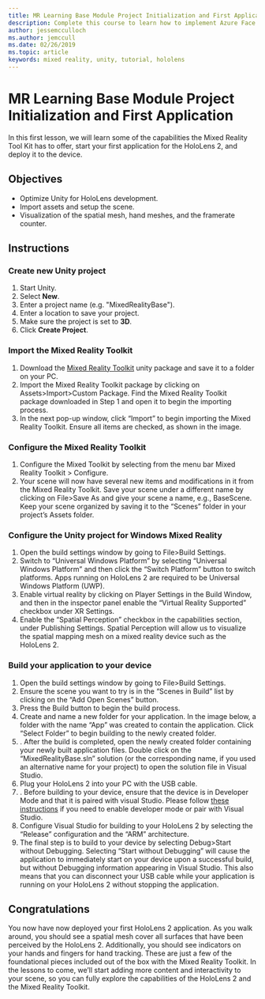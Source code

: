 ```yaml
---
title: MR Learning Base Module Project Initialization and First Application
description: Complete this course to learn how to implement Azure Face Recognition within a mixed reality application.
author: jessemcculloch
ms.author: jemccull
ms.date: 02/26/2019
ms.topic: article
keywords: mixed reality, unity, tutorial, hololens
---
```


# MR Learning Base Module Project Initialization and First Application

In this first lesson, we will learn some of the capabilities the Mixed Reality Tool Kit has to offer, start your first application for the HoloLens 2, and deploy it to the device.

## Objectives

* Optimize Unity for HoloLens development.
* Import assets and setup the scene.
* Visualization of the spatial mesh, hand meshes, and the framerate counter.

## Instructions

### Create new Unity project

1. Start Unity.
2. Select **New**.
3. Enter a project name (e.g. "MixedRealityBase").
4. Enter a location to save your project.
5. Make sure the project is set to **3D**.
6. Click **Create Project**.

### Import the Mixed Reality Toolkit

1. Download the [Mixed Reality Toolkit]() unity package and save it to a folder on your PC.
2. Import the Mixed Reality Toolkit package by clicking on Assets>Import>Custom Package. Find the Mixed Reality Toolkit package downloaded in Step 1 and open it to begin the importing process.
3. In the next pop-up window, click “Import” to begin importing the Mixed Reality Toolkit. Ensure all items are checked, as shown in the image.

### Configure the Mixed Reality Toolkit

1. Configure the Mixed Toolkit by selecting from the menu bar Mixed Reality Toolkit > Configure.
2. Your scene will now have several new items and modifications in it from the Mixed Reality Toolkit. Save your scene under a different name by clicking on File>Save As and give your scene a name, e.g., BaseScene. Keep your scene organized by saving it to the “Scenes” folder in your project’s Assets folder.

### Configure the Unity project for Windows Mixed Reality

1. Open the build settings window by going to File>Build Settings.
2. Switch to “Universal Windows Platform” by selecting “Universal Windows Platform” and then click the “Switch Platform” button to switch platforms. Apps running on HoloLens 2 are required to be Universal Windows Platform (UWP).
3. Enable virtual reality by clicking on Player Settings in the Build Window, and then in the inspector panel enable the “Virtual Reality Supported” checkbox under XR Settings.
4. Enable the “Spatial Perception” checkbox in the capabilities section, under Publishing Settings. Spatial Perception will allow us to visualize the spatial mapping mesh on a mixed reality device such as the HoloLens 2.

### Build your application to your device

1. Open the build settings window by going to File>Build Settings.
2. Ensure the scene you want to try is in the “Scenes in Build” list by clicking on the “Add Open Scenes” button.
3. Press the Build button to begin the build process.
4. Create and name a new folder for your application. In the image below, a folder with the name “App” was created to contain the application. Click “Select Folder” to begin building to the newly created folder.
5. . After the build is completed, open the newly created folder containing your newly built application files. Double click on the “MixedRealityBase.sln” solution (or the corresponding name, if you used an alternative name for your project) to open the solution file in Visual Studio.
6. Plug your HoloLens 2 into your PC with the USB cable.
7. . Before building to your device, ensure that the device is in Developer Mode and that it is paired with visual Studio. Please follow [these instructions](https://docs.microsoft.com/en-us/windows/mixed-reality/using-visual-studio) if you need to enable developer mode or pair with Visual Studio.
8. Configure Visual Studio for building to your HoloLens 2 by selecting the “Release” configuration and the “ARM” architecture.
9. The final step is to build to your device by selecting Debug>Start without Debugging. Selecting “Start without Debugging” will cause the application to immediately start on your device upon a successful build, but without Debugging information appearing in Visual Studio. This also means that you can disconnect your USB cable while your application is running on your HoloLens 2 without stopping the application.

## Congratulations

You now have now deployed your first HoloLens 2 application. As you walk around, you should see a spatial mesh cover all surfaces that have been perceived by the HoloLens 2. Additionally, you should see indicators on your hands and fingers for hand tracking. These are just a few of the foundational pieces included out of the box with the Mixed Reality Toolkit. In the lessons to come, we’ll start adding more content and interactivity to your scene, so you can fully explore the capabilities of the HoloLens 2 and the Mixed Reality Toolkit.